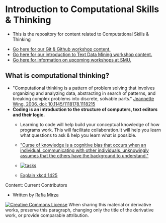 # Introduction to Computational Skills & Thinking 
- This is the repository for content related to Computational Skills & Thinking


* [Go here for our Git & Github workshop content.](https://southernmethodistuniversity.github.io/git/)
* [Go here for our introduction to Text Data Mining workshop content.](https://southernmethodistuniversity.github.io/introTDM/index.html)
* [Go here for information on upcoming workshops at SMU.](https://www.smu.edu/libraries/help/workshops)


## What is computational thinking?
* "Computational thinking is a pattern of problem solving that involves organizing and analyzing data, abstracting in search of patterns, and breaking complex problems into discrete, solvable parts." [Jeannette Wing, 2006, doi: 10.1145/1118178.1118215](https://dl.acm.org/doi/10.1145/1118178.1118215) 
* **Coding is an introduction to the structure of computers, text editors and their logic.**     
    * Learning to code will help build your conceptual knowledge of how programs work. This will facilitate collaboration.It will help you learn what questions to ask & help you learn what is possible.

    * ["Curse of knowledge is a cognitive bias that occurs when an individual, communicating with other individuals, unknowingly assumes that the others have the background to understand."](https://en.wikipedia.org/wiki/Curse_of_knowledge)
  
    * [![tasks](https://imgs.xkcd.com/comics/average_familiarity.png)](https://xkcd.com/2501//)
    * [Explain xkcd 1425](https://www.explainxkcd.com/wiki/index.php/2501:_Average_Familiarity)


Content: 
Current Contributors
* Written by [Rafia Mirza](https://guides.smu.edu/prf.php?account_id=142826/)


<!---
Previous Contributors
-->

[![Creative Commons License](https://i.creativecommons.org/l/by-sa/4.0/88x31.png)](http://creativecommons.org/licenses/by-sa/4.0/)
 When sharing this material or derivative works, preserve this paragraph, changing only the title of the derivative work, or provide comparable attribution.


